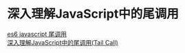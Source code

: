 # 深入理解JavaScript中的尾调用

[es6 javascript 尾调用](https://blog.csdn.net/qq_30100043/article/details/53406001)                                                 
[深入理解JavaScript中的尾调用(Tail Call)](https://www.jb51.net/article/104875.htm)                           



